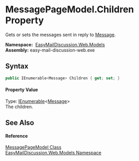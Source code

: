 MessagePageModel.Children Property
==================================
Gets or sets the messages sent in reply to [Message][1].

  **Namespace:**  [EasyMailDiscussion.Web.Models][2]  
  **Assembly:** easy-mail-discussion-web.exe

Syntax
------

```csharp
public IEnumerable<Message> Children { get; set; }
```

#### Property Value
Type: [IEnumerable][3]&lt;[Message][4]>  
 The children. 

See Also
--------

#### Reference
[MessagePageModel Class][5]  
[EasyMailDiscussion.Web.Models Namespace][2]  

[1]: Message.md
[2]: ../README.md
[3]: https://docs.microsoft.com/dotnet/api/system.collections.generic.ienumerable-1
[4]: ../../EasyMailDiscussion.Common.Database/Message/README.md
[5]: README.md